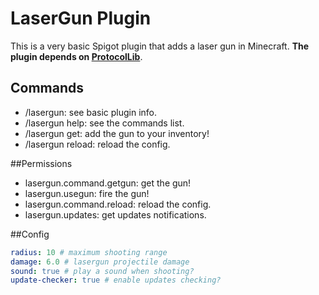 # LaserGun Plugin

This is a very basic Spigot plugin that adds a laser gun in Minecraft.
**The plugin depends on [ProtocolLib](https://www.spigotmc.org/resources/protocollib.1997/)**.

## Commands
- /lasergun: see basic plugin info.
- /lasergun help: see the commands list.
- /lasergun get: add the gun to your inventory!
- /lasergun reload: reload the config.

##Permissions
- lasergun.command.getgun: get the gun!
- lasergun.usegun: fire the gun!
- lasergun.command.reload: reload the config.
- lasergun.updates: get updates notifications.

##Config
```yaml
radius: 10 # maximum shooting range
damage: 6.0 # lasergun projectile damage
sound: true # play a sound when shooting?
update-checker: true # enable updates checking?
```